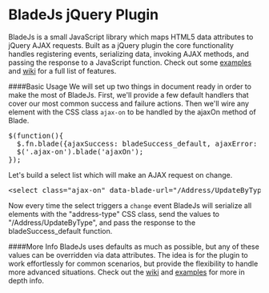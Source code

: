 BladeJs jQuery Plugin
=====================

BladeJs is a small JavaScript library which maps HTML5 data attributes to jQuery AJAX requests. Built as a jQuery plugin the core functionality handles registering events, serializing data, invoking AJAX methods, and passing the response to a JavaScript function. Check out some [examples](http://www.dougflip.com/BladeJs) and [wiki](https://github.com/dougflip/BladeJs/wiki) for a full list of features.

####Basic Usage
We will set up two things in document ready in order to make the most of BladeJs.
First, we'll provide a few default handlers that cover our most common success and failure actions.
Then we'll wire any element with the CSS class <code>ajax-on</code> to be handled by the ajaxOn method of Blade.

<pre>
$(function(){
  $.fn.blade({ajaxSuccess: bladeSuccess_default, ajaxError: bladeError_default});
  $('.ajax-on').blade('ajaxOn');
});
</pre>

Let's build a select list which will make an AJAX request on change.

<pre>
&lt;select class="ajax-on" data-blade-url="/Address/UpdateByType" data-blade-serialize=".address-type"&gt;
</pre>

Now every time the select triggers a <code>change</code> event BladeJs will serialize all elements with the "address-type" CSS class, send the values to "/Address/UpdateByType", and pass the response to the bladeSuccess_default function.

####More Info
BladeJs uses defaults as much as possible, but any of these values can be overridden via data attributes. The idea is for the plugin to work effortlessly for common scenarios, but provide the flexibility to handle more advanced situations. Check out the [wiki](https://github.com/dougflip/BladeJs/wiki) and [examples](http://www.dougflip.com/BladeJs) for more in depth info.

